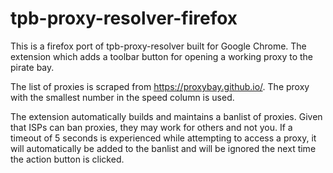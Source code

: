 # tpb-proxy-resolver-firefox

This is a firefox port of tpb-proxy-resolver built for Google Chrome. The extension which adds a toolbar button for opening a working proxy to the pirate bay. 

The list of proxies is scraped from https://proxybay.github.io/. The proxy with the smallest number in the speed column is used. 

The extension automatically builds and maintains a banlist of proxies. Given that ISPs can ban proxies, they may work for others and not you. If a timeout of 5 seconds is experienced while attempting to access a proxy, it will automatically be added to the banlist and will be ignored the next time the action button is clicked. 